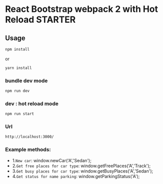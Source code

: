 React Bootstrap webpack 2 with Hot Reload STARTER
==========

## Usage



```bash
npm install
```
or

```bash
yarn install
```

### bundle dev mode

```bash
npm run dev
```

### dev : hot reload mode

```bash
npm run start
```

### Url

```bash
http://localhost:3000/
```

### Example methods:
- 1.`New car`:  window.newCar('A','Sedan');
- 2.`Get free places for car type`:  window.getFreePlaces('A','Track');
- 3.`Get busy places for car type`:  window.getBusyPlaces('A','Sedan');
- 4.`Get status for name parking`:   window.getParkingStatus('A');
